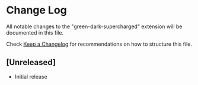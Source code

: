 # Change Log

All notable changes to the "green-dark-supercharged" extension will be documented in this file.

Check [Keep a Changelog](http://keepachangelog.com/) for recommendations on how to structure this file.

## [Unreleased]

- Initial release
